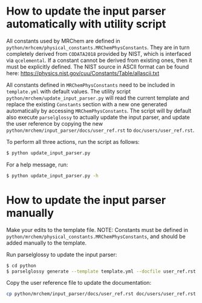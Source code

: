 # How to update the input parser automatically with utility script

All constants used by MRChem are defined in `python/mrhcem/physical_constants.MRChemPhysConstants`.
They are in turn completely derived from `CODATA2018` provided by NIST, which is interfaced via
`qcelemental`.
If a constant cannot be derived from existing ones, then it must be explicitly defined.
The NIST source in ASCII format can be found here: https://physics.nist.gov/cuu/Constants/Table/allascii.txt

All constants defined in `MRChemPhysConstants` need to be included in `template.yml` with default values.
The utility script `python/mrchem/update_input_parser.py` will read the current template and replace the existing
`Constants` section with a new one generated automatically by accessing `MRChemPhysConstants`.
The script will by default also execute `parselglossy` to actually update the input parser, and update the
user reference by copying the new `python/mrchem/input_parser/docs/user_ref.rst` to `doc/users/user_ref.rst`.

To perform all three actions, run the script as follows:

``` bash
$ python update_input_parser.py
```

For a help message, run:

``` bash
$ python update_input_parser.py -h
```

# How to update the input parser manually

Make your edits to the template file. 
NOTE: Constants must be defined in `python/mrchem/physical_constants.MRChemPhysConstants`, 
and should be added manually to the template.

Run parselglossy to update the input parser:

``` bash
$ cd python
$ parselglossy generate --template template.yml --docfile user_ref.rst --doc-header="User input reference" --target="mrchem/input_parser"
```
Copy the user reference file to update the documentation:

``` bash
cp python/mrchem/input_parser/docs/user_ref.rst doc/users/user_ref.rst
```

